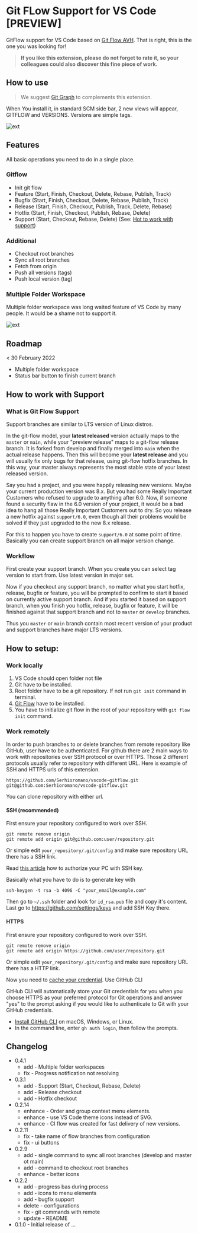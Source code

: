 # Git FLow Support for VS Code [PREVIEW]

GitFlow support for VS Code based on [Git Flow AVH](https://github.com/petervanderdoes/gitflow-avh). That is right, this is the one you was looking for! 

> **If you like this extension, please do not forget to rate it, so your colleagues could also discover this fine piece of work.**
## How to use

> We suggest [Git Graph](https://marketplace.visualstudio.com/items?itemName=mhutchie.git-graph) to complements this extension.

When You install it, in standard SCM side bar, 2 new views will appear, GITFLOW and VERSIONS. Versions are simple tags.

![ext](https://raw.githubusercontent.com/Serhioromano/vscode-gitflow/main/resources/media/ss.png)

## Features

All basic operations you need to do in a single place.

### Gitflow

- Init git flow
- Feature (Start, Finish, Checkout, Delete, Rebase, Publish, Track)
- Bugfix (Start, Finish, Checkout, Delete, Rebase, Publish, Track)
- Release (Start, Finish, Checkout, Publish, Track, Delete, Rebase)
- Hotfix (Start, Finish, Checkout, Publish, Rebase, Delete)
- Support (Start, Checkout, Rebase, Delete) (See: [Hot to work with support](#-Hot-to-work-with-support))

### Additional

- Checkout root branches
- Sync all root branches
- Fetch from origin
- Push all versions (tags)
- Push local version (tag)

### Multiple Folder Workspace

Multiple folder workspace was long waited feature of VS Code by many people. It would be a shame not to support it.

![ext](https://raw.githubusercontent.com/Serhioromano/vscode-gitflow/main/resources/media/mfw.png)

## Roadmap

< 30 February 2022

- Multiple folder workspace
- Status bar button to finish current branch

## How to work with Support

### What is Git Flow Support

Support branches are similar to LTS version of Linux distros.

In the git-flow model, your **latest released** version actually maps to the `master` or `main`, while your "preview release" maps to a git-flow release branch. It is forked from develop and finally merged into `main` when the actual release happens. Then this will become your **latest release** and you will usually fix only bugs for that release, using git-flow hotfix branches. In this way, your master always represents the most stable state of your latest released version.


Say you had a project, and you were happily releasing new versions.
Maybe your current production version was 8.x. But you had some Really
Important Customers who refused to upgrade to anything after 6.0. Now,
if someone found a security flaw in the 6.0 version of your project,
it would be a bad idea to hang all those Really Important Customers
out to dry. So you release a new hotfix against `support/6.0`, even though all
their problems would be solved if they just upgraded to the new 8.x
release.

For this to happen you have to create `support/6.0` at some point of time. Basically you can create support branch on all major version change. 

### Workflow

First create your support branch. When you create you can select tag version to start from. Use latest version in major set.

Now if you checkout any support branch, no matter what you start hotfix, release, bugfix or feature, you will be prompted to confirm to start it based on currently active support branch. And if you started it based on support branch, when you finish you hotfix, release, bugfix or feature, it will be finished against that support branch and not to `master` or `develop` branches.

Thus you `master` or `main` branch contain most recent version of your product and support branches have major LTS versions.

## How to setup:

### Work locally

1. VS Code should open folder not file
2. Git have to be installed.
2. Root folder have to be a git repository. If not run `git init` command in terminal.
3. [Git Flow](https://github.com/petervanderdoes/gitflow-avh/wiki/Installation) have to be installed.
4. You have to initialize git flow in the root of your repository with `git flow init` command.

### Work remotely

In order to push branches to or delete branches from remote repository like GitHub, user have to be authenticated. For github there are 2 main ways to work with repositories over SSH protocol or over HTTPS. Those 2 different protocols usually refer to repository with different URL. Here is example of SSH and HTTPS urls of this extension.

```
https://github.com/Serhioromano/vscode-gitflow.git
git@github.com:Serhioromano/vscode-gitflow.git
```
You can clone repository with either url.

#### SSH (recommended)

First ensure your repository configured to work over SSH.

```
git remote remove origin
git remote add origin git@github.com:user/repository.git
```

Or simple edit `your_repository/.git/config` and make sure repository URL there has a SSH link.

Read [this article](https://docs.github.com/en/authentication/connecting-to-github-with-ssh/adding-a-new-ssh-key-to-your-github-account) how to authorize your PC with SSH key.

Basically what you have to do is to generate key with 

```
ssh-keygen -t rsa -b 4096 -C "your_email@example.com"
```

Then go to `~/.ssh` folder and look for `id_rsa.pub` file and copy it's content. Last go to https://github.com/settings/keys and add SSH Key there.

#### HTTPS

First ensure your repository configured to work over SSH.

```
git remote remove origin
git remote add origin https://github.com/user/repository.git
```

Or simple edit `your_repository/.git/config` and make sure repository URL there has a HTTP link.

Now you need to [cache your credential](https://docs.github.com/en/get-started/getting-started-with-git/caching-your-github-credentials-in-git). Use GitHub CLI

GitHub CLI will automatically store your Git credentials for you when you choose HTTPS as your preferred protocol for Git operations and answer "yes" to the prompt asking if you would like to authenticate to Git with your GitHub credentials.

- [Install GitHub CLI](https://cli.github.com/manual/installation) on macOS, Windows, or Linux.
- In the command line, enter `gh auth login`, then follow the prompts.

## Changelog
- 0.4.1
  - add - Multiple folder workspaces
  - fix - Progress notification not resolving
- 0.3.1
  - add - Support (Start, Checkout, Rebase, Delete)
  - add - Release checkout
  - add - Hotfix checkout
- 0.2.14 
  - enhance - Order and group context menu elements. 
  - enhance - use VS Code theme icons instead of SVG. 
  - enhance - CI flow was created for fast delivery of new versions. 
- 0.2.11 
  - fix - take name of flow branches from configuration
  - fix - ui buttons
- 0.2.9
  - add - single command to sync all root branches (develop and master ot main)
  - add - command to checkout root branches
  - enhance - better icons
- 0.2.2
  - add - progress bas during process
  - add - icons to menu elements
  - add - bugfix support
  - delete - configurations
  - fix - git commands with remote
  - update - README    
- 0.1.0 - Initial release of ...
